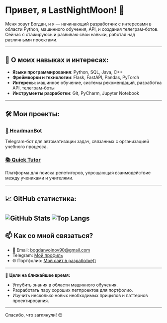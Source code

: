 # Привет, я LastNightMoon! 👋

Меня зовут Богдан, и я — начинающий разработчик с интересами в области Python, машинного обучения, API, и создания телеграм-ботов. Сейчас я стажируюсь и развиваю свои навыки, работая над различными проектами.

---

## 🚀 О моих навыках и интересах:

- **Языки программирования**: Python, SQL, Java, C++ 
- **Фреймворки и технологии**: Flask, FastAPI, Pandas, PyTorch
- **Интересы**: машинное обучение, системы рекомендаций, разработка API, телеграм-боты
- **Инструменты разработки**: Git, PyCharm, Jupyter Notebook

---

## 🛠️ Мои проекты:

### [📱 HeadmanBot](https://github.com/qiisqwww/HeadmanBot)
Telegram-бот для автоматизации задач, связанных с организацией учебного процесса.

### [📚 Quick Tutor](https://github.com/LastNightMoon/module_t)
Платформа для поиска репетиторов, упрощающая взаимодействие между учениками и учителями.

---

## 📈 GitHub статистика:
![GitHub Stats](https://github-readme-stats.vercel.app/api?username=LastNightMoon&show_icons=true&theme=radical)
![Top Langs](https://github-readme-stats.vercel.app/api/top-langs/?username=LastNightMoon&layout=compact&theme=radical)
---

## 📫 Как со мной связаться?

- 📧 Email: [bogdanvoinov90@gmail.com](mailto:bogdanvoinov90@gmail.com)
- Telegram: [Мой профиль](https://t.me/bagnutiii)
- 🌐 Портфолио: [Мой сайт в разработке))](https://ya.ru)

---

🎯 **Цели на ближайшее время:**
- Углубить знания в области машинного обучения.
- Разработать пару хороших петпроектов для портфолио.
- Изучить несколько новых необходимых прицыпов и паттернов проектирования.

---

Спасибо, что заглянули! 😊
